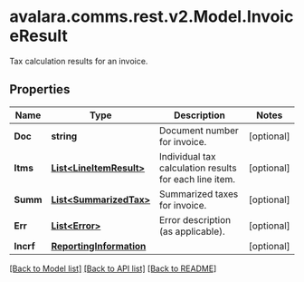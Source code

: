 # avalara.comms.rest.v2.Model.InvoiceResult
Tax calculation results for an invoice.
## Properties

Name | Type | Description | Notes
------------ | ------------- | ------------- | -------------
**Doc** | **string** | Document number for invoice. | [optional] 
**Itms** | [**List&lt;LineItemResult&gt;**](LineItemResult.md) | Individual tax calculation results for each line item. | [optional] 
**Summ** | [**List&lt;SummarizedTax&gt;**](SummarizedTax.md) | Summarized taxes for invoice. | [optional] 
**Err** | [**List&lt;Error&gt;**](Error.md) | Error description (as applicable). | [optional] 
**Incrf** | [**ReportingInformation**](ReportingInformation.md) |  | [optional] 

[[Back to Model list]](../README.md#documentation-for-models) [[Back to API list]](../README.md#documentation-for-api-endpoints) [[Back to README]](../README.md)

